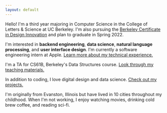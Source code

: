 ```yaml
---
layout: default
---
```


Hello! I'm a third year majoring in Computer Science in the College of Letters & Science at UC Berkeley. I'm also pursuing the [Berkeley Certificate in Design Innovation](https://bcdi.berkeley.edu) and plan to graduate in Spring 2022.

I'm interested in **backend engineering**, **data science**, **natural language processing**, and **user interface design**. I'm currently a software engineering intern at Apple. [Learn more about my technical experience.](./experience)

I'm a TA for CS61B, Berkeley's Data Structures course. [Look through my teaching materials.](./teaching)

In addition to coding, I love digital design and data science. [Check out my projects.](./projects)

I'm originally from Evanston, Illinois but have lived in 10 cities throughout my childhood. 
When I'm not working, I enjoy watching movies, drinking cold brew coffee, and reading sci-fi. 